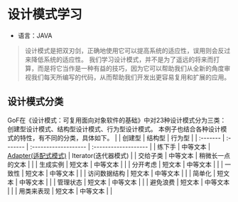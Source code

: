 # 设计模式学习
- 语言：JAVA
> 设计模式是把双刃剑，正确地使用它可以提高系统的适应性，误用则会反过来降低系统的适应性。
> 我们学习设计模式，并不是为了遥远的将来而打算，而是将它当作是一种有益的技巧，因为它可以帮助我们从全新的角度审视我们每天所编写的代码，从而帮助我们开发出更容易复用和扩展的应用。

## 设计模式分类
GoF在《设计模式：可复用面向对象软件的基础》中对23种设计模式分为三类：创建型设计模式、结构型设计模式、行为型设计模式。
本例子也结合各种设计模式的特性，有不同的分类，具体如下。
|          | 创建型   | 结构型               | 行为型               |
| :------- | :------- | :------------------- | :------------------- |
| 练下手   | 中等文本 | [Adapter(适配式模式)](https://www.baidu.com/ "With a Title")  | Iterator(迭代器模式) |
| 交给子类 | 中等文本 | 稍微长一点的文本     |                      |
| 生成实例 | 短文本   | 中等文本  |        |
| 分开考虑 | 短文本   | 中等文本  |        |
| 一致性   | 短文本   | 中等文本  |        |
| 访问数据结构 | 短文本   | 中等文本  |        |
| 简单化   | 短文本   | 中等文本  |        |
| 管理状态 | 短文本   | 中等文本  |        |
| 避免浪费 | 短文本   | 中等文本  |        |
| 用类来表现 | 短文本   | 中等文本  |        |